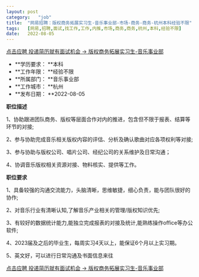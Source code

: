 ```yaml
---
layout:	post
category:	"job"
title:	"网易招聘：版权商务拓展实习生-音乐事业部-市场-商务-商务-杭州本科经验不限"
tags:	[网易,招聘,面试,找工作,工作,内推,市场,商务,商务,杭州,本科,经验不限]
date:	2022-08-05
---
```


[点击应聘 投递简历就有面试机会 ->  版权商务拓展实习生-音乐事业部](http://mobile.bole.netease.com/bole/boleDetail?id=42131&employeeId=346f03c3cda5f04c&key=all)



- **学历要求： **本科
- **工作年限： **经验不限
- **所属部门： **音乐事业部
- **工作城市： **杭州
- **发布日期： **2022-08-05



**职位描述**

1、协助跟进团队商务、版权等层面合作对内的推进，包含但不限于报表、结算等环节的对接;

2、参与协助完成音乐相关版权内容的评估、分析及确认歌曲对应各项权利等对接;

3、参与协助与版权公司、唱片公司、经纪公司的关系维护及日常沟通；

4、协调音乐版权相关资源对接、物料核实、提供等工作。



**职位要求**

1、具备较强的沟通交流能力，头脑清晰，思维敏捷，细心负责，能与团队很好的协作;

2、对音乐行业有清晰认知,了解音乐产业相关的管理/版权知识优先;

3、有较好的数据统计能力,能独立完成报表的对接及统计,能熟练操作office等办公软件;

4、2023届及之后的毕业生，每周实习4天以上，能保证6个月以上实习期。

5、英文好，可以进行日常沟通及书面信息来往



[点击应聘 投递简历就有面试机会 ->  版权商务拓展实习生-音乐事业部](http://mobile.bole.netease.com/bole/boleDetail?id=42131&employeeId=346f03c3cda5f04c&key=all)